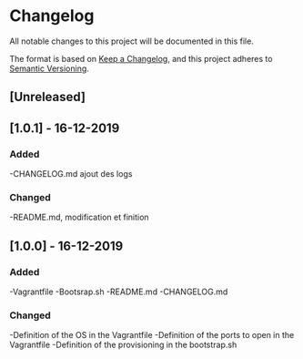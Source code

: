 # Changelog
All notable changes to this project will be documented in this file.

The format is based on [Keep a Changelog](https://keepachangelog.com/en/1.0.0/),
and this project adheres to [Semantic Versioning](https://semver.org/spec/v2.0.0.html).

## [Unreleased]


## [1.0.1] - 16-12-2019
### Added
-CHANGELOG.md ajout des logs

### Changed
-README.md, modification et finition

## [1.0.0] - 16-12-2019
### Added
-Vagrantfile
-Bootsrap.sh
-README.md
-CHANGELOG.md

### Changed

-Definition of the OS in the Vagrantfile
-Definition of the ports to open in the Vagrantfile
-Definition of the provisioning in the bootstrap.sh
